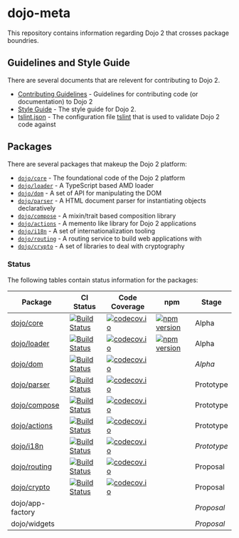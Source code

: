# dojo-meta

This repository contains information regarding Dojo 2 that crosses package boundries.

## Guidelines and Style Guide

There are several documents that are relevent for contributing to Dojo 2.

* [Contributing Guidelines](CONTRIBUTING.md) - Guidelines for contributing code (or documentation) to Dojo 2
* [Style Guide](STYLE.md) - The style guide for Dojo 2.
* [tslint.json](tslint.json) - The configuration file [tslint](http://palantir.github.io/tslint/) that is used to validate Dojo 2 code against

## Packages

There are several packages that makeup the Dojo 2 platform:

* [`dojo/core`](https://github.com/dojo/core) - The foundational code of the Dojo 2 platform
* [`dojo/loader`](https://github.com/dojo/loader) - A TypeScript based AMD loader
* [`dojo/dom`](https://github.com/dojo/dom) - A set of API for manipulating the DOM
* [`dojo/parser`](https://github.com/dojo/parser) - A HTML document parser for instantiating objects declaratively
* [`dojo/compose`](https://github.com/dojo/compose) - A mixin/trait based composition library
* [`dojo/actions`](https://github.com/dojo/actions) - A memento like library for Dojo 2 applications
* [`dojo/i18n`](https://github.com/dojo/i18n) - A set of internationalization tooling
* [`dojo/routing`](https://github.com/dojo/routing) - A routing service to build web applications with
* [`dojo/crypto`](https://github.com/dojo/crypto) - A set of libraries to deal with cryptography

### Status

The following tables contain status information for the packages:

|Package|CI Status|Code Coverage|npm       |Stage|
|-------|---------|-------------|----------|-----|
|[dojo/core](https://github.com/dojo/core)|[![Build Status](https://travis-ci.org/dojo/core.svg?branch=master)](https://travis-ci.org/dojo/core)|[![codecov.io](http://codecov.io/github/dojo/core/coverage.svg?branch=master)](http://codecov.io/github/dojo/core?branch=master)|[![npm version](https://badge.fury.io/js/dojo-core.svg)](http://badge.fury.io/js/dojo-core)|Alpha|
|[dojo/loader](https://github.com/dojo/loader)|[![Build Status](https://travis-ci.org/dojo/loader.svg?branch=master)](https://travis-ci.org/dojo/loader)|[![codecov.io](http://codecov.io/github/dojo/loader/coverage.svg?branch=master)](http://codecov.io/github/dojo/loader?branch=master)|[![npm version](https://badge.fury.io/js/dojo-loader.svg)](http://badge.fury.io/js/dojo-loader)|Alpha|
|[dojo/dom](https://github.com/dojo/dom)|[![Build Status](https://travis-ci.org/dojo/dom.svg?branch=master)](https://travis-ci.org/dojo/dom)|[![codecov.io](http://codecov.io/github/dojo/dom/coverage.svg?branch=master)](http://codecov.io/github/dojo/dom?branch=master)| |*Alpha*|
|[dojo/parser](https://github.com/dojo/parser)|[![Build Status](https://travis-ci.org/dojo/parser.svg?branch=master)](https://travis-ci.org/dojo/parser)|[![codecov.io](http://codecov.io/github/dojo/parser/coverage.svg?branch=master)](http://codecov.io/github/dojo/parser?branch=master)| |Prototype|
|[dojo/compose](https://github.com/dojo/compose)|[![Build Status](https://travis-ci.org/dojo/compose.svg?branch=master)](https://travis-ci.org/dojo/compose)|[![codecov.io](http://codecov.io/github/dojo/compose/coverage.svg?branch=master)](http://codecov.io/github/dojo/compose?branch=master)| |Prototype|
|[dojo/actions](https://github.com/dojo/actions)|[![Build Status](https://travis-ci.org/dojo/actions.svg?branch=master)](https://travis-ci.org/dojo/actions)|[![codecov.io](http://codecov.io/github/dojo/actions/coverage.svg?branch=master)](http://codecov.io/github/dojo/actions?branch=master)| |Prototype|
|[dojo/i18n](https://github.com/dojo/i18n)|[![Build Status](https://travis-ci.org/dojo/i18n.svg?branch=master)](https://travis-ci.org/dojo/i18n)|[![codecov.io](http://codecov.io/github/dojo/i18n/coverage.svg?branch=master)](http://codecov.io/github/dojo/i18n?branch=master)| |*Prototype*|
|[dojo/routing](https://github.com/dojo/routing)|[![Build Status](https://travis-ci.org/dojo/routing.svg?branch=master)](https://travis-ci.org/dojo/routing)|[![codecov.io](http://codecov.io/github/dojo/routing/coverage.svg?branch=master)](http://codecov.io/github/dojo/routing?branch=master)| |Proposal|
|[dojo/crypto](https://github.com/dojo/crypto)|[![Build Status](https://travis-ci.org/dojo/crypto.svg?branch=master)](https://travis-ci.org/dojo/crypto)|[![codecov.io](http://codecov.io/github/dojo/crypto/coverage.svg?branch=master)](http://codecov.io/github/dojo/crypto?branch=master)| |Proposal|
|dojo/app-factory| | | |*Proposal*|
|dojo/widgets| | | |*Proposal*|
